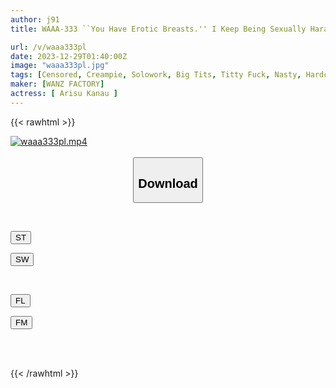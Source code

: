 ```yaml
---
author: j91
title: WAAA-333 ``You Have Erotic Breasts.'' I Keep Being Sexually Harassed By My Gay Male Employees, And They Grab Me And Make Me Cum Right Away.I'm Forced Into A Sensitive Masochist Breast Urinal And I Cum... Kanau Arisu

url: /v/waaa333pl
date: 2023-12-29T01:40:00Z
image: "waaa333pl.jpg"
tags: [Censored, Creampie, Solowork, Big Tits, Titty Fuck, Nasty, Hardcore, (tag-censored)	]
maker: [WANZ FACTORY]
actress: [ Arisu Kanau ]
---
```



{{< rawhtml >}}

<div class="video" data-videoid="bRR7XQkkqgIPz0b">
    <a href="javascript:;">
        <img src="/v/waaa333pl/waaa333pl.jpg" width="WIDTH" height="HEIGHT" alt="waaa333pl.mp4" loading="lazy">
    </a>
</div>

<script type="text/javascript" src="https://j91.asia/asset/on-demand-st.js"></script>

<br>
  <link rel="stylesheet" href="https://j91.asia/asset/bs5.css">
  
  <center>
  <button class="btn btn-primary" type="button" data-bs-toggle="collapse" data-bs-target=".multi-collapse" aria-expanded="false" aria-controls="multiCollapseExample1 multiCollapseExample2"><h2>Download</h2></button></center>
</p>
<div class="row">
  <div class="col">
    <div class="collapse multi-collapse" id="multiCollapseExample1">
      <div class="card card-body">
	      	      <br>
<div class="buttons">  
<p><a href="https://streamtape.to/v/bRR7XQkkqgIPz0b" target="_blank"><button class="btn-hover color-3"><i class="fa fa-download"></i> ST</button></a></p>
<p><a href="https://flaswish.com/l2py4eenb4yq" target="_blank"><button class="btn-hover color-2"><i class="fa fa-download"></i> SW</button></a></p></div>
    </div>
  </div>
</div>
  <div class="col">
    <div class="collapse multi-collapse" id="multiCollapseExample2">
      <div class="card card-body">
	      <br>
<div class="buttons">
<p><a href="https://filelions.site/f/f96f4iek2iad" target="_blank"><button class="btn-hover color-9"><i class="fa fa-download"></i> FL</button></a></p>
<p><a href="https://filemoon.sx/d/nomvfwek5h5z" target="_blank"><button class="btn-hover color-8"><i class="fa fa-download"></i> FM</button></a></p></div>
<br><br>
      </div>
    </div>
  </div>
</div>

{{< /rawhtml >}}